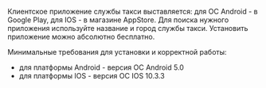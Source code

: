 Клиентское приложение службы такси выставляется: для ОС Android - в Google Play, для IOS - в магазине AppStore. Для поиска нужного приложения используйте название и город службы такси. Установить приложение можно абсолютно бесплатно.

Минимальные требования для установки и корректной работы:

* для платформы Android - версия ОС Android 5.0
* для платформы IOS - версия ОС IOS 10.3.3